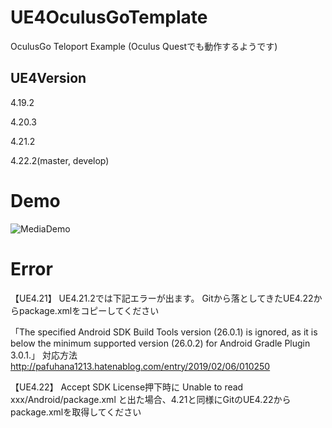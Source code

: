 # UE4OculusGoTemplate
OculusGo Teloport Example
(Oculus Questでも動作するようです)

## UE4Version
4.19.2

4.20.3

4.21.2

4.22.2(master, develop)

# Demo
![MediaDemo](https://user-images.githubusercontent.com/8968076/58808596-4507ec00-8655-11e9-88bc-5903c0f1c5ff.gif)

# Error
【UE4.21】
UE4.21.2では下記エラーが出ます。
Gitから落としてきたUE4.22からpackage.xmlをコピーしてください

「The specified Android SDK Build Tools version (26.0.1) is ignored, 
as it is below the minimum supported version (26.0.2) for Android Gradle Plugin 3.0.1.」
対応方法
http://pafuhana1213.hatenablog.com/entry/2019/02/06/010250

【UE4.22】
Accept SDK License押下時に
Unable to read xxx/Android/package.xml
と出た場合、4.21と同様にGitのUE4.22からpackage.xmlを取得してください
